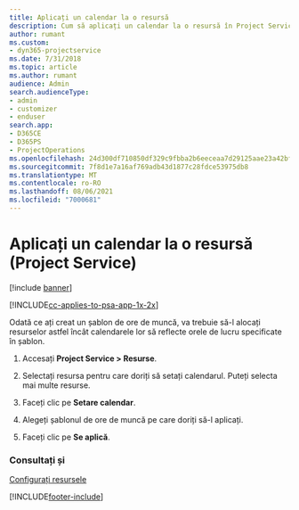 ```yaml
---
title: Aplicați un calendar la o resursă
description: Cum să aplicați un calendar la o resursă în Project Service
author: rumant
ms.custom:
- dyn365-projectservice
ms.date: 7/31/2018
ms.topic: article
ms.author: rumant
audience: Admin
search.audienceType:
- admin
- customizer
- enduser
search.app:
- D365CE
- D365PS
- ProjectOperations
ms.openlocfilehash: 24d300df710850df329c9fbba2b6eeceaa7d29125aae23a42bf3f2a94bed131a
ms.sourcegitcommit: 7f8d1e7a16af769adb43d1877c28fdce53975db8
ms.translationtype: MT
ms.contentlocale: ro-RO
ms.lasthandoff: 08/06/2021
ms.locfileid: "7000681"
---
```

# <a name="apply-a-calendar-to-a-resource-project-service"></a>Aplicați un calendar la o resursă (Project Service)

[!include [banner](../includes/psa-now-project-operations.md)]

[!INCLUDE[cc-applies-to-psa-app-1x-2x](../includes/cc-applies-to-psa-app-1x-2x.md)]

Odată ce ați creat un șablon de ore de muncă, va trebuie să-l alocați resurselor astfel încât calendarele lor să reflecte orele de lucru specificate în șablon.  
  
1.  Accesați **Project Service > Resurse**.  
  
2.  Selectați resursa pentru care doriți să setați calendarul. Puteți selecta mai multe resurse.  
  
3.  Faceți clic pe **Setare calendar**.  
  
4.  Alegeți șablonul de ore de muncă pe care doriți să-l aplicați.  
  
5.  Faceți clic pe **Se aplică**.  
  
### <a name="see-also"></a>Consultați și  
 [Configurați resursele](../psa/set-up-resources.md)


[!INCLUDE[footer-include](../includes/footer-banner.md)]